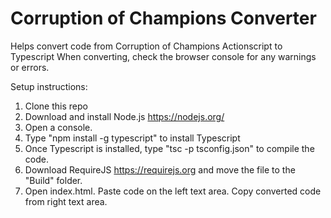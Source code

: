 ﻿# Corruption of Champions Converter

Helps convert code from Corruption of Champions Actionscript to Typescript
When converting, check the browser console for any warnings or errors.

Setup instructions:
1. Clone this repo
2. Download and install Node.js https://nodejs.org/
3. Open a console.
4. Type "npm install -g typescript" to install Typescript
5. Once Typescript is installed, type "tsc -p tsconfig.json" to compile the code.
6. Download RequireJS https://requirejs.org and move the file to the "Build" folder.
7. Open index.html. Paste code on the left text area. Copy converted code from right text area.